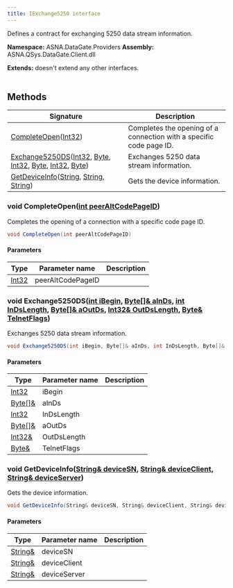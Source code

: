 ```yaml
---
title: IExchange5250 interface
---
```


Defines a contract for exchanging 5250 data stream information.

**Namespace:** ASNA.DataGate.Providers
**Assembly:** ASNA.QSys.DataGate.Client.dll

**Extends:** doesn't extend any other interfaces.
<br>
<br>

## Methods

| Signature | Description |
| --- | --- |
| [CompleteOpen](#completeopenint32)([Int32](https://docs.microsoft.com/en-us/dotnet/api/system.int32)) | Completes the opening of a connection with a specific code page ID.
| [Exchange5250DS](#exchange5250dsint32-byte-int32-byte-int32-byte)([Int32](https://docs.microsoft.com/en-us/dotnet/api/system.int32), [Byte](https://docs.microsoft.com/en-us/dotnet/api/system.byte), [Int32](https://docs.microsoft.com/en-us/dotnet/api/system.int32), [Byte](https://docs.microsoft.com/en-us/dotnet/api/system.byte), [Int32](https://docs.microsoft.com/en-us/dotnet/api/system.int32), [Byte](https://docs.microsoft.com/en-us/dotnet/api/system.byte)) | Exchanges 5250 data stream information.
| [GetDeviceInfo](#getdeviceinfostring-string-string)([String](https://docs.microsoft.com/en-us/dotnet/api/system.string), [String](https://docs.microsoft.com/en-us/dotnet/api/system.string), [String](https://docs.microsoft.com/en-us/dotnet/api/system.string)) | Gets the device information.

### void CompleteOpen([int peerAltCodePageID](https://learn.microsoft.com/en-us/dotnet/csharp/language-reference/builtin-types/integral-numeric-types))

Completes the opening of a connection with a specific code page ID.

```cs
void CompleteOpen(int peerAltCodePageID)
```

#### Parameters

| Type | Parameter name | Description
| --- | --- | ---
| [Int32](https://docs.microsoft.com/en-us/dotnet/api/system.int32) | peerAltCodePageID | 

### void Exchange5250DS([int iBegin](https://learn.microsoft.com/en-us/dotnet/csharp/language-reference/builtin-types/integral-numeric-types), [Byte\[\]& aInDs](https://docs.microsoft.com/en-us/dotnet/api/system.byte), [int InDsLength](https://learn.microsoft.com/en-us/dotnet/csharp/language-reference/builtin-types/integral-numeric-types), [Byte\[\]& aOutDs](https://docs.microsoft.com/en-us/dotnet/api/system.byte), [Int32& OutDsLength](https://docs.microsoft.com/en-us/dotnet/api/system.int32), [Byte& TelnetFlags](https://docs.microsoft.com/en-us/dotnet/api/system.byte))

Exchanges 5250 data stream information.

```cs
void Exchange5250DS(int iBegin, Byte[]& aInDs, int InDsLength, Byte[]& aOutDs, Int32& OutDsLength, Byte& TelnetFlags)
```

#### Parameters

| Type | Parameter name | Description
| --- | --- | ---
| [Int32](https://docs.microsoft.com/en-us/dotnet/api/system.int32) | iBegin | 
| [Byte\[\]&](https://docs.microsoft.com/en-us/dotnet/api/system.byte) | aInDs | 
| [Int32](https://docs.microsoft.com/en-us/dotnet/api/system.int32) | InDsLength | 
| [Byte\[\]&](https://docs.microsoft.com/en-us/dotnet/api/system.byte) | aOutDs | 
| [Int32&](https://docs.microsoft.com/en-us/dotnet/api/system.int32) | OutDsLength | 
| [Byte&](https://docs.microsoft.com/en-us/dotnet/api/system.byte) | TelnetFlags | 

### void GetDeviceInfo([String& deviceSN](https://docs.microsoft.com/en-us/dotnet/api/system.string), [String& deviceClient](https://docs.microsoft.com/en-us/dotnet/api/system.string), [String& deviceServer](https://docs.microsoft.com/en-us/dotnet/api/system.string))

Gets the device information.

```cs
void GetDeviceInfo(String& deviceSN, String& deviceClient, String& deviceServer)
```

#### Parameters

| Type | Parameter name | Description
| --- | --- | ---
| [String&](https://docs.microsoft.com/en-us/dotnet/api/system.string) | deviceSN | 
| [String&](https://docs.microsoft.com/en-us/dotnet/api/system.string) | deviceClient | 
| [String&](https://docs.microsoft.com/en-us/dotnet/api/system.string) | deviceServer | 
